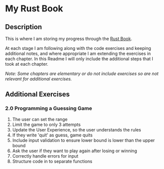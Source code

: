 # My Rust Book

## Description

This is where I am storing my progress through the [Rust Book](https://doc.rust-lang.org/book/).

At each stage I am following along with the code exercises and keeping additional notes, and where appropriate I am extending the exercises in each chapter. In this Readme I will only include the additional steps that I took at each chapter.

*Note: Some chapters are elementary or do not include exercises so are not relevant for additional exercises.* 

## Additional Exercises

### 2.0 Programming a Guessing Game

1. The user can set the range
2. Limit the game to only 3 attempts
3. Update the User Experience, so the user understands the rules
4. If they write 'quit' as guess, game quits
5. Include input validation to ensure lower bound is lower than the upper bound
6. Ask the user if they want to play again after losing or winning
7. Correctly handle errors for input
8. Structure code in to separate functions